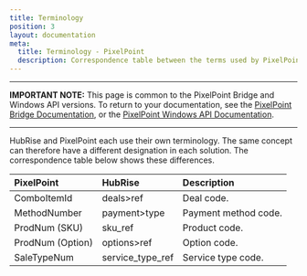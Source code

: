 ```yaml
---
title: Terminology
position: 3
layout: documentation
meta:
  title: Terminology - PixelPoint
  description: Correspondence table between the terms used by PixelPoint and those used by HubRise.
---
```


---

**IMPORTANT NOTE:** This page is common to the PixelPoint Bridge and Windows API versions. To return to your documentation, see the [PixelPoint Bridge Documentation](/apps/pixelpoint-bridge), or the [PixelPoint Windows API Documentation](/apps/pixelpoint-windows-api).

---

HubRise and PixelPoint each use their own terminology. The same concept can therefore have a different designation in each solution. The correspondence table below shows these differences.

| PixelPoint       | HubRise          | Description          |
| :--------------- | :--------------- | :------------------- |
| ComboItemId      | deals>ref        | Deal code.           |
| MethodNumber     | payment>type     | Payment method code. |
| ProdNum (SKU)    | sku_ref          | Product code.        |
| ProdNum (Option) | options>ref      | Option code.         |
| SaleTypeNum      | service_type_ref | Service type code.   |
